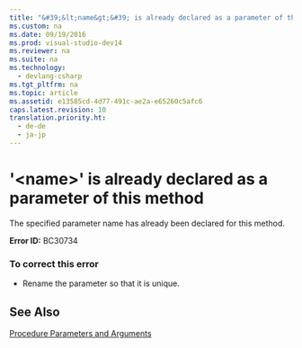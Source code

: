 ```yaml
---
title: "&#39;&lt;name&gt;&#39; is already declared as a parameter of this method"
ms.custom: na
ms.date: 09/19/2016
ms.prod: visual-studio-dev14
ms.reviewer: na
ms.suite: na
ms.technology: 
  - devlang-csharp
ms.tgt_pltfrm: na
ms.topic: article
ms.assetid: e13585cd-4d77-491c-ae2a-e65260c5afc6
caps.latest.revision: 10
translation.priority.ht: 
  - de-de
  - ja-jp
---
```

# &#39;&lt;name&gt;&#39; is already declared as a parameter of this method
The specified parameter name has already been declared for this method.  
  
 **Error ID:** BC30734  
  
### To correct this error  
  
-   Rename the parameter so that it is unique.  
  
## See Also  
 [Procedure Parameters and Arguments](../vs140/Procedure-Parameters-and-Arguments--Visual-Basic-.md)